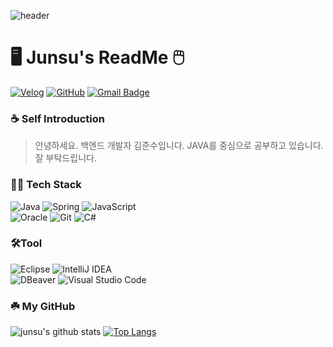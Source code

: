 ![header](https://capsule-render.vercel.app/api?type=wave&color=e2b091&height=300&section=header&text=Welcome&fontSize=90)

# 🖥️ Junsu's ReadMe 🖱️

[![Velog](https://img.shields.io/badge/Velog-00A95C?style=for-the-badge&logo=Velog&logoColor=white)](https://velog.io/@junsu930)
[![GitHub](https://img.shields.io/badge/GitHub-181717?style=for-the-badge&logo=GitHub&logoColor=white)](https://github.com/Junsu930)
[![Gmail Badge](https://img.shields.io/badge/Gmail-d14836?style=for-the-badge&logo=Gmail&logoColor=white)](mailto:bobdylan0331@gmail.com)

### ☕ Self Introduction
>안녕하세요. 백엔드 개발자 김준수입니다. JAVA를 중심으로 공부하고 있습니다. 
잘 부탁드립니다.

### 🧑‍💻 Tech Stack
![Java](https://img.shields.io/badge/java-%23ED8B00.svg?style=for-the-badge&logo=openjdk&logoColor=white)
![Spring](https://img.shields.io/badge/spring-%236DB33F.svg?style=for-the-badge&logo=spring&logoColor=white)
![JavaScript](https://img.shields.io/badge/javascript-%23323330.svg?style=for-the-badge&logo=javascript&logoColor=%23F7DF1E)<br>
![Oracle](https://img.shields.io/badge/Oracle-F80000?style=for-the-badge&logo=oracle&logoColor=white)
![Git](https://img.shields.io/badge/git-%23F05033.svg?style=for-the-badge&logo=git&logoColor=white)
![C#](https://img.shields.io/badge/c%23-%23239120.svg?style=for-the-badge&logo=c-sharp&logoColor=white)

### 🛠️Tool
![Eclipse](https://img.shields.io/badge/Eclipse-FE7A16.svg?style=for-the-badge&logo=Eclipse&logoColor=white)
![IntelliJ IDEA](https://img.shields.io/badge/IntelliJIDEA-000000.svg?style=for-the-badge&logo=intellij-idea&logoColor=white)<br>
![DBeaver](https://img.shields.io/badge/DBeaver-%23CC342D.svg?style=for-the-badge&logo=Databricks&logoColor=white)
![Visual Studio Code](https://img.shields.io/badge/Visual%20Studio%20Code-0078d7.svg?style=for-the-badge&logo=visual-studio-code&logoColor=white)

### ☘️ My GitHub
![junsu's github stats](https://github-readme-stats.vercel.app/api?username=junsu930&show_icons=true&locale=kr)
[![Top Langs](https://github-readme-stats.vercel.app/api/top-langs/?username=junsu930&hide_progress=true)](https://github.com/junsu930)
